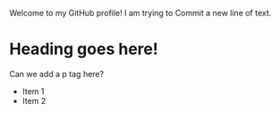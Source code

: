 Welcome to my GitHub profile!
I am trying to Commit a new line of text.
<h1>Heading goes here!</h1>
<p>Can we add a p tag here?</p>
<ul>
    <li>Item 1</li>
    <li>Item 2</li>
<ul>